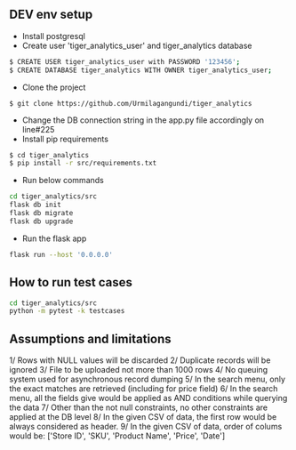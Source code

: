 ## DEV env setup

* Install postgresql
* Create user 'tiger_analytics_user' and tiger_analytics database
```bash
$ CREATE USER tiger_analytics_user with PASSWORD '123456';
$ CREATE DATABASE tiger_analytics WITH OWNER tiger_analytics_user;
```
* Clone the project
```
$ git clone https://github.com/Urmilagangundi/tiger_analytics
```
* Change the DB connection string in the app.py file accordingly on line#225
* Install pip requirements   
```bash
$ cd tiger_analytics
$ pip install -r src/requirements.txt
```
* Run below commands
```bash
cd tiger_analytics/src
flask db init
flask db migrate
flask db upgrade
```

* Run the flask app
```bash
flask run --host '0.0.0.0'
```

## How to run test cases
```bash
cd tiger_analytics/src
python -m pytest -k testcases
```

## Assumptions and limitations
1/ Rows with NULL values will be discarded
2/ Duplicate records will be ignored
3/ File to be uploaded not more than 1000 rows
4/ No queuing system used for asynchronous record dumping
5/ In the search menu, only the exact matches are retrieved (including for price field)
6/ In the search menu, all the fields give would be applied as AND conditions while querying the data
7/ Other than the not null constraints, no other constraints are applied at the DB level
8/ In the given CSV of data, the first row would be always considered as header.
9/ In the given CSV of data, order of colums would be: ['Store ID', 'SKU', 'Product Name', 'Price', 'Date']
